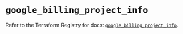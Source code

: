 # `google_billing_project_info`

Refer to the Terraform Registry for docs: [`google_billing_project_info`](https://registry.terraform.io/providers/hashicorp/google/5.13.0/docs/resources/billing_project_info).
